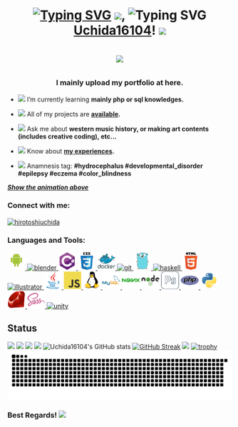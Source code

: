 <!-- From https://rahuldkjain.github.io/gh-profile-readme-generator/ -->
<h1 align="center"><a href="https://git.io/typing-svg"><img src="https://readme-typing-svg.demolab.com?font=Fira+Code&pause=1000&color=FFFFFF&random=false&width=25&lines=Hi" alt="Typing SVG" /></a> <img src="https://media.giphy.com/media/hvRJCLFzcasrR4ia7z/giphy.gif" width="25px">, <img src="https://readme-typing-svg.demolab.com?font=Fira+Code&pause=1000&color=FFFFFF&random=false&width=25&lines=I'm " alt="Typing SVG" /></a> <a href="https://github.com/Uchida16104/">Uchida16104</a>! <img src="https://media.giphy.com/media/v1.Y2lkPTc5MGI3NjExOWg4bXZwZGs4aGtjcGN2cWhvY20waHV3eGd0NXd5YWt2ejg1MmgxOCZlcD12MV9pbnRlcm5hbF9naWZfYnlfaWQmY3Q9cw/8iSQBOOhFEgGDocnxX/giphy.gif" width="25px">
  
<a href="https://lit.link/hirotoshiuchida">![](https://img.shields.io/badge/lit.link-hirotoshiuchida-00FFFF)</a>

</h1>

<h3 align="center">I mainly upload my portfolio at here.</h3>

- <img src="https://media.giphy.com/media/v1.Y2lkPTc5MGI3NjExb21oMjIxdmtvYWRhMjNiMHdkZjQ2d2VrYTY4bm1qN240YjZveHo0aCZlcD12MV9pbnRlcm5hbF9naWZfYnlfaWQmY3Q9cw/R8c0QXyT9IKpfRjzI4/giphy.gif" width="25px"> I’m currently learning **mainly php or sql knowledges.**

- <img src="https://media.giphy.com/media/v1.Y2lkPTc5MGI3NjExOW5uNW90eG54ZXNkZm1hemEzNzBrZGxncTA2ZjJlNWZ4MW5zZnUxbiZlcD12MV9pbnRlcm5hbF9naWZfYnlfaWQmY3Q9cw/8OGSU60QOHwrpBn33w/giphy.gif" width="25px"> All of my projects are **[available](https://hearthis.at/hirotoshi-uchida).**

- <img src="https://media.giphy.com/media/v1.Y2lkPTc5MGI3NjExbWtoeDJoZHY5bHczdWltc2hsN2tvamx3cHg3aTB2YTdvbnhhbm1pciZlcD12MV9pbnRlcm5hbF9naWZfYnlfaWQmY3Q9cw/jOgyNBSHNqCuIv7gMa/giphy.gif" width="25px"> Ask me about **western music history, or making art contents (includes creative coding), etc...**

- <img src="https://media.giphy.com/media/v1.Y2lkPTc5MGI3NjExZ2lleHE2YXlhdmVzZm82amptZWZhODNmaTZ3eXkxNGZnYmMxNXBwYyZlcD12MV9pbnRlcm5hbF9naWZfYnlfaWQmY3Q9cw/rpTYcGKb95Z27AxQom/giphy.gif" width="25px"> Know about **[my experiences](https://g.co/kgs/QZYfA8).**

- <img src="https://media.giphy.com/media/v1.Y2lkPTc5MGI3NjExbXVvNGRkbzk2Yzd0dm5jMm4yem9jdzUyNXFrZ2pzZ3JrdHFzejVsMyZlcD12MV9pbnRlcm5hbF9naWZfYnlfaWQmY3Q9cw/7v1o8qOpkCo4A4a6ZU/giphy.gif" width="25px"> Anamnesis tag: **#hydrocephalus #developmental_disorder #epilepsy #eczema #color_blindness**

<strong><i><a href="https://272yk3.csb.app/">Show the animation above</a></i></strong>

<h3 align="left">Connect with me:</h3>
<p align="left">
<a href="https://instagram.com/hirotoshiuchida" target="blank"><img align="center" src="https://media.giphy.com/media/v1.Y2lkPTc5MGI3NjExM3F5OWxuY3RiMHAzODBnd3lpaHcycml1cjUzMXJrbjM5NGtsc2FoMCZlcD12MV9pbnRlcm5hbF9naWZfYnlfaWQmY3Q9cw/eTtXHP8CyQHHa4M8EM/giphy.gif" alt="hirotoshiuchida" height="40" width="40" /></a>
</p>

<h3 align="left">Languages and Tools:</h3>
<p align="left"> <a href="https://developer.android.com" target="_blank" rel="noreferrer"> <img src="https://raw.githubusercontent.com/devicons/devicon/master/icons/android/android-original-wordmark.svg" alt="android" width="40" height="40"/> </a> <a href="https://www.blender.org/" target="_blank" rel="noreferrer"> <img src="https://download.blender.org/branding/community/blender_community_badge_white.svg" alt="blender" width="40" height="40"/> </a> <a href="https://www.w3schools.com/cs/" target="_blank" rel="noreferrer"> <img src="https://raw.githubusercontent.com/devicons/devicon/master/icons/csharp/csharp-original.svg" alt="csharp" width="40" height="40"/> </a> <a href="https://www.w3schools.com/css/" target="_blank" rel="noreferrer"> <img src="https://raw.githubusercontent.com/devicons/devicon/master/icons/css3/css3-original-wordmark.svg" alt="css3" width="40" height="40"/> </a> <a href="https://www.docker.com/" target="_blank" rel="noreferrer"> <img src="https://raw.githubusercontent.com/devicons/devicon/master/icons/docker/docker-original-wordmark.svg" alt="docker" width="40" height="40"/> </a> <a href="https://git-scm.com/" target="_blank" rel="noreferrer"> <img src="https://www.vectorlogo.zone/logos/git-scm/git-scm-icon.svg" alt="git" width="40" height="40"/> </a> <a href="https://golang.org" target="_blank" rel="noreferrer"> <img src="https://raw.githubusercontent.com/devicons/devicon/master/icons/go/go-original.svg" alt="go" width="40" height="40"/> </a> <a href="https://www.haskell.org/" target="_blank" rel="noreferrer"> <img src="https://upload.wikimedia.org/wikipedia/commons/1/1c/Haskell-Logo.svg" alt="haskell" width="40" height="40"/> </a> <a href="https://www.w3.org/html/" target="_blank" rel="noreferrer"> <img src="https://raw.githubusercontent.com/devicons/devicon/master/icons/html5/html5-original-wordmark.svg" alt="html5" width="40" height="40"/> </a> <a href="https://www.adobe.com/in/products/illustrator.html" target="_blank" rel="noreferrer"> <img src="https://www.vectorlogo.zone/logos/adobe_illustrator/adobe_illustrator-icon.svg" alt="illustrator" width="40" height="40"/> </a> <a href="https://www.java.com" target="_blank" rel="noreferrer"> <img src="https://raw.githubusercontent.com/devicons/devicon/master/icons/java/java-original.svg" alt="java" width="40" height="40"/> </a> <a href="https://developer.mozilla.org/en-US/docs/Web/JavaScript" target="_blank" rel="noreferrer"> <img src="https://raw.githubusercontent.com/devicons/devicon/master/icons/javascript/javascript-original.svg" alt="javascript" width="40" height="40"/> </a> <a href="https://www.linux.org/" target="_blank" rel="noreferrer"> <img src="https://raw.githubusercontent.com/devicons/devicon/master/icons/linux/linux-original.svg" alt="linux" width="40" height="40"/> </a> <a href="https://www.mysql.com/" target="_blank" rel="noreferrer"> <img src="https://raw.githubusercontent.com/devicons/devicon/master/icons/mysql/mysql-original-wordmark.svg" alt="mysql" width="40" height="40"/> </a> <a href="https://www.nginx.com" target="_blank" rel="noreferrer"> <img src="https://raw.githubusercontent.com/devicons/devicon/master/icons/nginx/nginx-original.svg" alt="nginx" width="40" height="40"/> </a> <a href="https://nodejs.org" target="_blank" rel="noreferrer"> <img src="https://raw.githubusercontent.com/devicons/devicon/master/icons/nodejs/nodejs-original-wordmark.svg" alt="nodejs" width="40" height="40"/> </a> <a href="https://www.photoshop.com/en" target="_blank" rel="noreferrer"> <img src="https://raw.githubusercontent.com/devicons/devicon/master/icons/photoshop/photoshop-line.svg" alt="photoshop" width="40" height="40"/> </a> <a href="https://www.php.net" target="_blank" rel="noreferrer"> <img src="https://raw.githubusercontent.com/devicons/devicon/master/icons/php/php-original.svg" alt="php" width="40" height="40"/> </a> <a href="https://www.python.org" target="_blank" rel="noreferrer"> <img src="https://raw.githubusercontent.com/devicons/devicon/master/icons/python/python-original.svg" alt="python" width="40" height="40"/> </a> <a href="https://www.ruby-lang.org/en/" target="_blank" rel="noreferrer"> <img src="https://raw.githubusercontent.com/devicons/devicon/master/icons/ruby/ruby-original.svg" alt="ruby" width="40" height="40"/> </a> <a href="https://sass-lang.com" target="_blank" rel="noreferrer"> <img src="https://raw.githubusercontent.com/devicons/devicon/master/icons/sass/sass-original.svg" alt="sass" width="40" height="40"/> </a> <a href="https://unity.com/" target="_blank" rel="noreferrer"> <img src="https://www.vectorlogo.zone/logos/unity3d/unity3d-icon.svg" alt="unity" width="40" height="40"/> </a> </p>

## Status

<!--
**Uchida16104/Uchida16104** is a ✨ _special_ ✨ repository because its `README.md` (this file) appears on your GitHub profile.

Here are some ideas to get you started:

- 🔭 I’m currently working on ...
- 🌱 I’m currently learning ...
- 👯 I’m looking to collaborate on ...
- 🤔 I’m looking for help with ...
- 💬 Ask me about ...
- 📫 How to reach me: ...
- 😄 Pronouns: ...
- ⚡ Fun fact: ...
-->

![](http://github-profile-summary-cards.vercel.app/api/cards/profile-details?username=Uchida16104&theme=dark)
![](http://github-profile-summary-cards.vercel.app/api/cards/repos-per-language?username=Uchida16104&theme=dark)
![](http://github-profile-summary-cards.vercel.app/api/cards/most-commit-language?username=Uchida16104&theme=dark)
![](http://github-profile-summary-cards.vercel.app/api/cards/productive-time?username=Uchida16104&theme=dark&utcOffset=9)
![Uchida16104's GitHub stats](https://github-readme-stats.vercel.app/api?username=Uchida16104&show_icons=true&hide_border=true&theme=dark&show=reviews,discussions_started,discussions_answered,prs_merged,prs_merged_percentage)
[![GitHub Streak](https://streak-stats.demolab.com?user=Uchida16104&theme=dark&hide_border=true&ring=FF0E02&background=45%2C0D1117%2C181818&border=F3FF00&stroke=EB9B0000&fire=EB8900&currStreakNum=FFFA00&sideNums=00FF0C&currStreakLabel=00FBFF&sideLabels=FF00FB&dates=008DFF&excludeDaysLabel=FFFFFF00)](https://git.io/streak-stats)
![](https://github-readme-stats.vercel.app/api/top-langs/?username=Uchida16104&langs_count=3&theme=dark&hide_border=true)
[![trophy](https://github-profile-trophy.vercel.app/?username=Uchida16104&no-bg=true&no-frame=true&theme=onedark)](https://github.com/Uchida16104/github-profile-trophy)
![](https://raw.githubusercontent.com/Uchida16104/Uchida16104/output/github-contribution-grid-snake-dark.svg)
<br>
<h3 align="left">Best Regards! <img src="https://media.giphy.com/media/v1.Y2lkPTc5MGI3NjExOWg4bXZwZGs4aGtjcGN2cWhvY20waHV3eGd0NXd5YWt2ejg1MmgxOCZlcD12MV9pbnRlcm5hbF9naWZfYnlfaWQmY3Q9cw/8iSQBOOhFEgGDocnxX/giphy.gif" width="25px"></h3>
